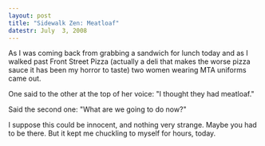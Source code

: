 ```yaml
---
layout: post
title: "Sidewalk Zen: Meatloaf"
datestr: July  3, 2008
---
```


As I was coming back from grabbing a sandwich for lunch today and as I walked past Front Street Pizza (actually a deli that makes the worse pizza sauce it has been my horror to taste) two women wearing MTA uniforms came out.

One said to the other at the top of her voice: "I thought they had meatloaf."

Said the second one: "What are we going to do now?"

I suppose this could be innocent, and nothing very strange.  Maybe you had to be there.  But it kept me chuckling to myself for hours, today.

